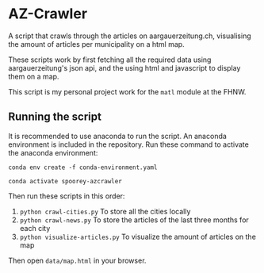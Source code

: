 # AZ-Crawler
A script that crawls through the articles on aargauerzeitung.ch, visualising the amount of articles per municipality on a html map.

These scripts work by first fetching all the required data using aargauerzeitung's json api, and the using html and javascript to display them on a map.

This script is my personal project work for the `matl` module at the FHNW.

## Running the script
It is recommended to use anaconda to run the script. An anaconda environment is included in the repository.
Run these command to activate the anaconda environment:

`conda env create -f conda-environment.yaml`

`conda activate spoorey-azcrawler`

Then run these scripts in this order:
1. `python crawl-cities.py` To store all the cities locally
2. `python crawl-news.py` To store the articles of the last three months for each city
3. `python visualize-articles.py` To visualize the amount of articles on the map

Then open `data/map.html` in your browser.
